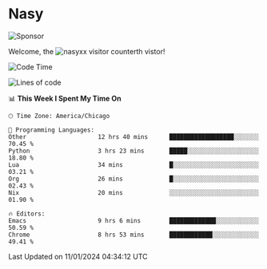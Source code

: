 # Nasy

<!--
<p align="center">
<img height="200" src="https://github-readme-stats.vercel.app/api?username=nasyxx&count_private=true&show_icons=true&theme=dracula&include_all_commits=true"/>
<img height="200" src="https://github-readme-stats.vercel.app/api/top-langs/?username=nasyxx&theme=dracula&hide=html,jupyter+notebook&count_private=true&show_icons=true"/>
</p>

  
----------------
-->

![Sponsor](https://img.shields.io/static/v1.svg?label=Sponsor&message=%E2%9D%A4&logo=GitHub&style=flat&color=pink)
 
Welcome, the ![nasyxx visitor counter](https://count.getloli.com/get/@nasyxx?theme=rule34)th vistor!
 
<!--START_SECTION:waka-->
![Code Time](http://img.shields.io/badge/Code%20Time-4%2C205%20hrs%2033%20mins-blue)

![Lines of code](https://img.shields.io/badge/From%20Hello%20World%20I%27ve%20Written-6.3%20million%20lines%20of%20code-blue)

📊 **This Week I Spent My Time On** 

```text
🕑︎ Time Zone: America/Chicago

💬 Programming Languages: 
Other                    12 hrs 40 mins      ██████████████████░░░░░░░   70.45 % 
Python                   3 hrs 23 mins       █████░░░░░░░░░░░░░░░░░░░░   18.80 % 
Lua                      34 mins             █░░░░░░░░░░░░░░░░░░░░░░░░   03.21 % 
Org                      26 mins             █░░░░░░░░░░░░░░░░░░░░░░░░   02.43 % 
Nix                      20 mins             ░░░░░░░░░░░░░░░░░░░░░░░░░   01.90 % 

🔥 Editors: 
Emacs                    9 hrs 6 mins        █████████████░░░░░░░░░░░░   50.59 % 
Chrome                   8 hrs 53 mins       ████████████░░░░░░░░░░░░░   49.41 % 
```


 Last Updated on 11/01/2024 04:34:12 UTC
<!--END_SECTION:waka-->

<!-- ![visitors](https://visitor-badge.laobi.icu/badge?page_id=nasyxx.nasyxx) -->
